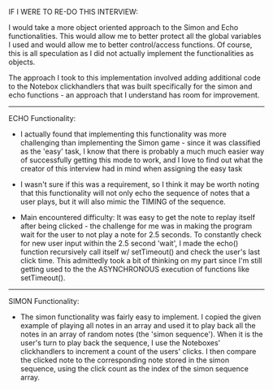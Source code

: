 
IF I WERE TO RE-DO THIS INTERVIEW:

I would take a more object oriented approach to the Simon and Echo
functionalities. This would allow me to better protect all the global
variables I used and would allow me to better control/access functions.
Of course, this is all speculation as I did not actually implement the
functionalities as objects.

The approach I took to this implementation involved adding additional
code to the Notebox clickhandlers that was built specifically for the
simon and echo functions - an approach that I understand has room for improvement.

----------------------------------------------------------------------

ECHO Functionality:

- I actually found that implementing this functionality was more challenging than
implementing the Simon game - since it was classified as the 'easy' task,
I know that there is probably a much much easier way of successfully getting
this mode to work, and I love to find out what the creator of this interview
had in mind when assigning the easy task

- I wasn't sure if this was a requirement, so I think it may be worth
noting that this functionality will not only echo the sequence of
notes that a user plays, but it will also mimic the TIMING of the sequence.

- Main encountered difficulty: It was easy to get the note to replay itself
after being clicked - the challenge for me was in making the program wait
for the user to not play a note for 2.5 seconds. To constantly check for new
user input within the 2.5 second 'wait', I made the echo() function recursively
call itself w/ setTimeout() and check the user's last click time.
This admittedly took a bit of thinking on my part since I'm still getting used
to the the ASYNCHRONOUS execution of functions like setTimeout().

---------------------------------------------------------------------

SIMON Functionality:

- The simon functionality was fairly easy to implement. I copied the given
example of playing all notes in an array and used it to play back all the
notes in an array of random notes (the 'simon sequence').
When it is the user's turn to play back the sequence, I use the Noteboxes'
clickhandlers to increment a count of the users' clicks. I then compare the
clicked note to the corresponding note stored in the simon sequence, using
the click count as the index of the simon sequence array.

